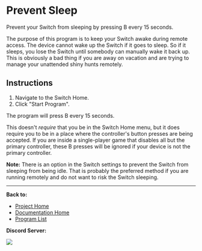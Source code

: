 # Prevent Sleep

Prevent your Switch from sleeping by pressing B every 15 seconds.

The purpose of this program is to keep your Switch awake during remote access. The device cannot wake up the Switch if it goes to sleep. So if it sleeps, you lose the Switch until somebody can manually wake it back up. This is obviously a bad thing if you are away on vacation and are trying to manage your unattended shiny hunts remotely.

## Instructions

1. Navigate to the Switch Home.
2. Click "Start Program".

The program will press B every 15 seconds.

This doesn't *require* that you be in the Switch Home menu, but it does require you to be in a place where the controller's button presses are being accepted. If you are inside a single-player game that disables all but the primary controller, these B presses will be ignored if your device is not the primary controller.

**Note:** There is an option in the Switch settings to prevent the Switch from sleeping from being idle. That is probably the preferred method if you are running remotely and do not want to risk the Switch sleeping.



<hr>

**Back to:**
- [Project Home](/README.md)
- [Documentation Home](/Documentation/README.md)
- [Program List](/Documentation/ProgramList.md)

**Discord Server:** 

[<img src="https://canary.discordapp.com/api/guilds/695809740428673034/widget.png?style=banner2">](https://discord.gg/cQ4gWxN)
